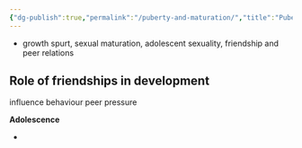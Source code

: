 ```yaml
---
{"dg-publish":true,"permalink":"/puberty-and-maturation/","title":"Pubery and Maturation","tags":["psychology"],"created":"","updated":""}
---
```



- growth spurt, sexual maturation, adolescent sexuality, friendship and peer relations


## Role of friendships in development
influence behaviour
peer pressure


**Adolescence**

-
